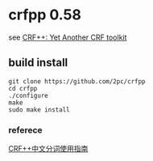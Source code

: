 # crfpp 0.58

see  [CRF++: Yet Another CRF toolkit](https://taku910.github.io/crfpp/#source)

## build install

```
git clone https://github.com/2pc/crfpp
cd crfpp
./configure  
make 
sudo make install 
```
### referece 

[CRF++中文分词使用指南](http://blog.csdn.net/marising/article/details/5769653#)
